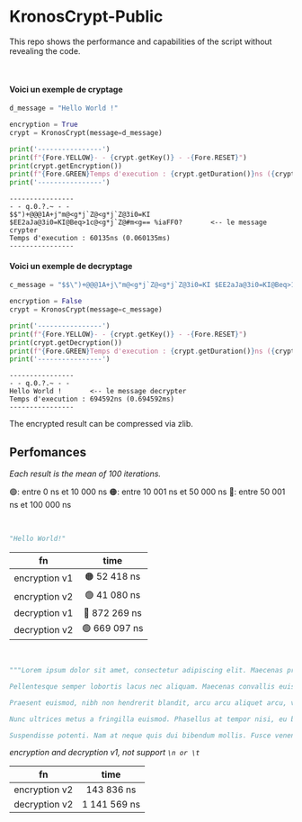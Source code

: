 # KronosCrypt-Public
This repo shows the performance and capabilities of the script without revealing the code.

<br>

#### Voici un exemple de cryptage
```python
d_message = "Hello World !"

encryption = True
crypt = KronosCrypt(message=d_message)

print('----------------')
print(f"{Fore.YELLOW}- - {crypt.getKey()} - -{Fore.RESET}")
print(crypt.getEncryption())
print(f"{Fore.GREEN}Temps d'execution : {crypt.getDuration()}ns ({crypt.getDuration()/1e+6}ms){Fore.RESET}")
print('----------------')
```
```text
----------------
- - q.0.?.~ - -
$$")+@@@1A+j"m@<g*j`Z@<g*j`Z@3i0=KI $EE2aJa@3i0=KI@Beq>1c@<g*j`Z@#m<g== %iaFF0?       <-- le message crypter
Temps d'execution : 60135ns (0.060135ms)
----------------
```

#### Voici un exemple de decryptage
```python
c_message = "$$\")+@@@1A+j\"m@<g*j`Z@<g*j`Z@3i0=KI $EE2aJa@3i0=KI@Beq>1c@<g*j`Z@#m<g== %iaFF0?"

encryption = False
crypt = KronosCrypt(message=c_message)

print('----------------')
print(f"{Fore.YELLOW}- - {crypt.getKey()} - -{Fore.RESET}")
print(crypt.getDecryption())
print(f"{Fore.GREEN}Temps d'execution : {crypt.getDuration()}ns ({crypt.getDuration()/1e+6}ms){Fore.RESET}")
print('----------------')
```
```text
----------------
- - q.0.?.~ - -
Hello World !       <-- le message decrypter
Temps d'execution : 694592ns (0.694592ms)
----------------
```

The encrypted result can be compressed via zlib.

## Perfomances
*Each result is the mean of 100 iterations.*

 🟢: entre 0 ns et 10 000 ns
 🟠: entre 10 001 ns et 50 000 ns
 🔴: entre 50 001 ns et 100 000 ns

<br>

```python
"Hello World!"
```

| fn | time |
|----------|:-------------:|
| encryption v1 | 🟠 52 418 ns | 
| encryption v2 | 🟢 41 080 ns |
| decryption v1 | 🔴 872 269 ns | 
| decryption v2 | 🟢 669 097 ns |

<br>

```python
"""Lorem ipsum dolor sit amet, consectetur adipiscing elit. Maecenas pretium nibh libero, quis efficitur nulla rhoncus ac. Morbi quis sagittis mi, eget cursus nunc. Curabitur tincidunt elit velit, at euismod dui consequat at. Praesent sagittis sem ante, porttitor tincidunt est tempor id. Morbi ornare ut urna id efficitur. Vivamus ut quam sit amet magna vulputate malesuada. Aliquam risus lorem, faucibus non vestibulum quis, eleifend in libero. Mauris consectetur pharetra eleifend. Vestibulum ante ipsum primis in faucibus orci luctus et ultrices posuere cubilia curae; Nullam efficitur viverra nunc pulvinar aliquet.

Pellentesque semper lobortis lacus nec aliquam. Maecenas convallis euismod orci, a mollis massa ultrices euismod. Aenean vel magna risus. Curabitur vitae ligula euismod, tincidunt felis vitae, feugiat diam. Suspendisse in facilisis nulla, et tincidunt tellus. Praesent interdum nisl non sagittis placerat. Lorem ipsum dolor sit amet, consectetur adipiscing elit.

Praesent euismod, nibh non hendrerit blandit, arcu arcu aliquet arcu, vel placerat lorem mi id velit. Aenean id mauris risus. Donec nec elementum augue. Integer dapibus ultrices scelerisque. Vestibulum at eros a est porta rhoncus ut aliquet orci. Curabitur et rutrum ante, venenatis sagittis ante. Cras aliquam odio at tempor sollicitudin.

Nunc ultrices metus a fringilla euismod. Phasellus at tempor nisi, eu blandit velit. Nulla placerat massa at ipsum mollis tempus. Maecenas viverra facilisis sagittis. Praesent a rhoncus lectus. Suspendisse finibus nisi in accumsan vestibulum. Maecenas ultricies, lacus vitae tincidunt congue, mi quam hendrerit quam, ac venenatis velit eros euismod ante.

Suspendisse potenti. Nam at neque quis dui bibendum mollis. Fusce venenatis nunc vel tempor dignissim. Cras efficitur diam condimentum accumsan hendrerit. Nunc vestibulum vel augue quis tristique. In tincidunt sagittis urna vel ullamcorper. Donec tristique ex mollis, tincidunt lacus eget, pharetra sapien."""
```

*encryption and decryption v1, not support `\n or \t`*

| fn | time |
|----------|:-------------:|
| encryption v2 | 143 836 ns |
| decryption v2 | 1 141 569 ns |
